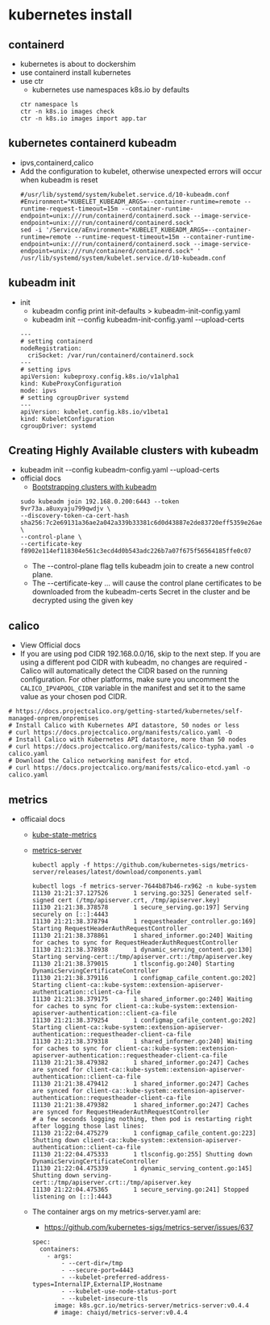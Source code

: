 # kubernetes install

## containerd
- kubernetes is about to dockershim
- use containerd install kubernetes
- use ctr
  - kubernetes use namespaces k8s.io by defaults
  ```shell
  ctr namespace ls
  ctr -n k8s.io images check
  ctr -n k8s.io images import app.tar
   ```

## kubernetes containerd kubeadm
- ipvs,containerd,calico
- Add the configuration to kubelet, otherwise unexpected errors will occur when kubeadm is reset
  ```shell
  #/usr/lib/systemd/system/kubelet.service.d/10-kubeadm.conf 
  #Environment="KUBELET_KUBEADM_ARGS=--container-runtime=remote --runtime-request-timeout=15m --container-runtime-endpoint=unix:///run/containerd/containerd.sock --image-service-endpoint=unix:///run/containerd/containerd.sock"
  sed -i '/Service/aEnvironment="KUBELET_KUBEADM_ARGS=--container-runtime=remote --runtime-request-timeout=15m --container-runtime-endpoint=unix:///run/containerd/containerd.sock --image-service-endpoint=unix:///run/containerd/containerd.sock" ' /usr/lib/systemd/system/kubelet.service.d/10-kubeadm.conf
  ```

## kubeadm init
- init
  - kubeadm config print init-defaults > kubeadm-init-config.yaml
  - kubeadm init --config kubeadm-init-config.yaml --upload-certs
  ```shell
  ---
  # setting containerd
  nodeRegistration:
    criSocket: /var/run/containerd/containerd.sock
  ---
  # setting ipvs
  apiVersion: kubeproxy.config.k8s.io/v1alpha1
  kind: KubeProxyConfiguration
  mode: ipvs
  # setting cgroupDriver systemd
  ---
  apiVersion: kubelet.config.k8s.io/v1beta1
  kind: KubeletConfiguration
  cgroupDriver: systemd
  ```
## Creating Highly Available clusters with kubeadm
- kubeadm init --config kubeadm-config.yaml --upload-certs
- official docs
  - [Bootstrapping clusters with kubeadm](https://kubernetes.io/docs/setup/production-environment/tools/kubeadm/high-availability/)
  ```shell
  sudo kubeadm join 192.168.0.200:6443 --token 9vr73a.a8uxyaju799qwdjv \
  --discovery-token-ca-cert-hash sha256:7c2e69131a36ae2a042a339b33381c6d0d43887e2de83720eff5359e26aec866 \
  --control-plane \
  --certificate-key f8902e114ef118304e561c3ecd4d0b543adc226b7a07f675f56564185ffe0c07
  ```
  - The --control-plane flag tells kubeadm join to create a new control plane.
  - The --certificate-key ... will cause the control plane certificates to be downloaded from the kubeadm-certs Secret in the cluster and be decrypted using the given key

## calico
- View Official docs
- If you are using pod CIDR 192.168.0.0/16, skip to the next step. If you are using a different pod CIDR with kubeadm, no changes are required - Calico will automatically detect the CIDR based on the running configuration. For other platforms, make sure you uncomment the `CALICO_IPV4POOL_CIDR` variable in the manifest and set it to the same value as your chosen pod CIDR.
```shell
# https://docs.projectcalico.org/getting-started/kubernetes/self-managed-onprem/onpremises
# Install Calico with Kubernetes API datastore, 50 nodes or less
# curl https://docs.projectcalico.org/manifests/calico.yaml -O
# Install Calico with Kubernetes API datastore, more than 50 nodes
# curl https://docs.projectcalico.org/manifests/calico-typha.yaml -o calico.yaml
# Download the Calico networking manifest for etcd.
# curl https://docs.projectcalico.org/manifests/calico-etcd.yaml -o calico.yaml
```

## metrics
- officaial docs
  - [kube-state-metrics](https://github.com/kubernetes/kube-state-metrics.git)
    
  - [metrics-server](https://github.com/kubernetes-sigs/metrics-server.git)
    ```
    kubectl apply -f https://github.com/kubernetes-sigs/metrics-server/releases/latest/download/components.yaml

    kubectl logs -f metrics-server-7644b87b46-rx962 -n kube-system
    I1130 21:21:37.127526       1 serving.go:325] Generated self-signed cert (/tmp/apiserver.crt, /tmp/apiserver.key)
    I1130 21:21:38.378578       1 secure_serving.go:197] Serving securely on [::]:4443
    I1130 21:21:38.378794       1 requestheader_controller.go:169] Starting RequestHeaderAuthRequestController
    I1130 21:21:38.378861       1 shared_informer.go:240] Waiting for caches to sync for RequestHeaderAuthRequestController
    I1130 21:21:38.378938       1 dynamic_serving_content.go:130] Starting serving-cert::/tmp/apiserver.crt::/tmp/apiserver.key
    I1130 21:21:38.379015       1 tlsconfig.go:240] Starting DynamicServingCertificateController
    I1130 21:21:38.379116       1 configmap_cafile_content.go:202] Starting client-ca::kube-system::extension-apiserver-authentication::client-ca-file
    I1130 21:21:38.379175       1 shared_informer.go:240] Waiting for caches to sync for client-ca::kube-system::extension-apiserver-authentication::client-ca-file
    I1130 21:21:38.379254       1 configmap_cafile_content.go:202] Starting client-ca::kube-system::extension-apiserver-authentication::requestheader-client-ca-file
    I1130 21:21:38.379318       1 shared_informer.go:240] Waiting for caches to sync for client-ca::kube-system::extension-apiserver-authentication::requestheader-client-ca-file
    I1130 21:21:38.479382       1 shared_informer.go:247] Caches are synced for client-ca::kube-system::extension-apiserver-authentication::client-ca-file
    I1130 21:21:38.479412       1 shared_informer.go:247] Caches are synced for client-ca::kube-system::extension-apiserver-authentication::requestheader-client-ca-file
    I1130 21:21:38.479382       1 shared_informer.go:247] Caches are synced for RequestHeaderAuthRequestController  
    # a few seconds logging nothing, then pod is restarting right after logging those last lines:   
    I1130 21:22:04.475279       1 configmap_cafile_content.go:223] Shutting down client-ca::kube-system::extension-apiserver-authentication::client-ca-file
    I1130 21:22:04.475333       1 tlsconfig.go:255] Shutting down DynamicServingCertificateController
    I1130 21:22:04.475339       1 dynamic_serving_content.go:145] Shutting down serving-cert::/tmp/apiserver.crt::/tmp/apiserver.key
    I1130 21:22:04.475365       1 secure_serving.go:241] Stopped listening on [::]:4443
    ```

  - The container args on my metrics-server.yaml are:
    - https://github.com/kubernetes-sigs/metrics-server/issues/637
    ```shell
    spec:
      containers:
        - args:
            - --cert-dir=/tmp
            - --secure-port=4443
            - --kubelet-preferred-address-types=InternalIP,ExternalIP,Hostname
            - --kubelet-use-node-status-port
            - --kubelet-insecure-tls
          image: k8s.gcr.io/metrics-server/metrics-server:v0.4.4
          # image: chaiyd/metrics-server:v0.4.4
    ```
